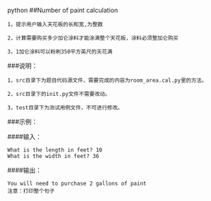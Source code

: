 python
##Number of paint calculation


    1，提示用户输入天花板的长和宽,为整数

    2，计算需要购买多少加仑涂料才能涂满整个天花板，涂料必须整加仑购买

    3，1加仑涂料可以粉刷350平方英尺的天花满

###说明：

    1，src目录下为题目代码源文件，需要完成的内容为room_area.cal.py里的方法。

    2，src目录下的init.py文件不需要改动。

    3，test目录下为测试用例文件，不可进行修改。

###示例：

####输入：

    What is the length in feet? 10
    What is the width in feet? 36

####输出：

    You will need to purchase 2 gallons of paint
    注意：打印整个句子
